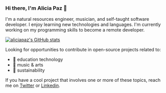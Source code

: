 ### Hi there, I'm Alicia Paz 👋

I'm a natural resources engineer, musician, and self-taught software developer.
I enjoy learning new technologies and languages.
I'm currently working on my programming skills to become a remote developer.

[![aliciapaz's GitHub stats](https://github-readme-stats.vercel.app/api?username=aliciapaz)](https://github.com/aliciapaz)

Looking for opportunities to contribute in open-source projects related to: 
- 🔭 education technology
-  :musical_note: music & arts
-  :herb: sustainability

If you have a cool project that involves one or more of these topics, reach me on [Twitter]( https://twitter.com/_alicia_paz) or [Linkedin](https://www.linkedin.com/in/aliciapazrojas/).
